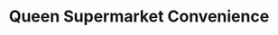 ---
title: "Queen Supermarket Convenience"
url: /toronto/queen-supermarket-convenience/
shop: supermarket
---